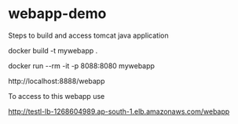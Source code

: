 # webapp-demo

Steps to build and access tomcat java application

docker build -t mywebapp .

docker run --rm -it -p 8088:8080 mywebapp

http://localhost:8888/webapp

To access to this webapp use

http://testl-lb-1268604989.ap-south-1.elb.amazonaws.com/webapp
